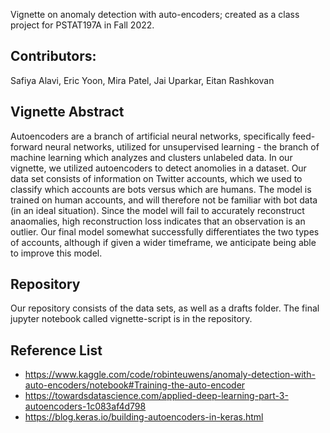 Vignette on anomaly detection with auto-encoders; created as a class project for PSTAT197A in Fall 2022. 

## Contributors:
Safiya Alavi, Eric Yoon, Mira Patel, Jai Uparkar, Eitan Rashkovan

## Vignette Abstract 
Autoencoders are a branch of artificial neural networks, specifically feed-forward neural networks, utilized for unsupervised learning - the branch of machine learning which analyzes and clusters unlabeled data. In our vignette, we utilized autoencoders to detect anomolies in a dataset. Our data set consists of information on Twitter accounts, which we used to classify which accounts are bots versus which are humans. The model is trained on human accounts, and will therefore not be familiar with bot data (in an ideal situation). Since the model will fail to accurately reconstruct anaomalies, high reconstruction loss indicates that an observation is an outlier. Our final model somewhat successfully differentiates the two types of accounts, although if given a wider timeframe, we anticipate being able to improve this model. 

## Repository
Our repository consists of the data sets, as well as a drafts folder. The final jupyter notebook called vignette-script is in the repository. 

## Reference List 
- https://www.kaggle.com/code/robinteuwens/anomaly-detection-with-auto-encoders/notebook#Training-the-auto-encoder 
- https://towardsdatascience.com/applied-deep-learning-part-3-autoencoders-1c083af4d798 
- https://blog.keras.io/building-autoencoders-in-keras.html
